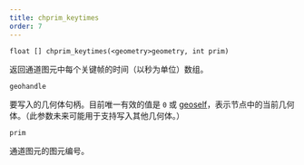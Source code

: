```yaml
---
title: chprim_keytimes
order: 7
---
```

`float [] chprim_keytimes(<geometry>geometry, int prim)`

返回通道图元中每个关键帧的时间（以秒为单位）数组。

`geohandle`

要写入的几何体句柄。目前唯一有效的值是 `0` 或 [geoself](geoself.html "返回当前节点中几何体的句柄。")，表示节点中的当前几何体。（此参数未来可能用于支持写入其他几何体。）

`prim`

通道图元的图元编号。